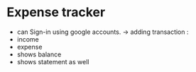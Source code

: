 # Expense tracker
- can Sign-in using google accounts.
-> adding transaction :
- income 
- expense
- shows balance
- shows statement as well
  

